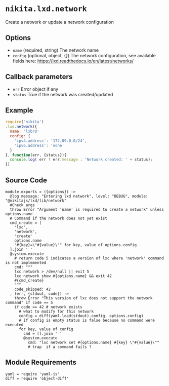 
# `nikita.lxd.network`

Create a network or update a network configuration

## Options

* `name` (required, string)
  The network name
* `config` (optional, object, {})
  The network configuration, see available fields here: https://lxd.readthedocs.io/en/latest/networks/

## Callback parameters

* `err`
  Error object if any
* `status`
  True if the network was created/updated

## Example

```js
require('nikita')
.lxd.network({
  name: 'lxbr0'
  config: {
    'ipv4.address': '172.89.0.0/24',
    'ipv6.address': 'none'
  }
}, function(err, {status}){
  console.log( err ? err.message : 'Network created: ' + status);
})
```

## Source Code

    module.exports = ({options}) ->
      @log message: "Entering lxd network", level: "DEBUG", module: "@nikitajs/lxd/lib/network"
      #Check args
      throw Error "Argument 'name' is required to create a network" unless options.name
      # Command if the network does not yet exist
      cmd_create = [
        'lxc',
        'network',
        'create'
        options.name
        "#{key}=\"#{value}\"" for key, value of options.config
      ].join ' '
      @system.execute
        # return code 5 indicates a version of lxc where 'network' command is not implemented
        cmd: """
        lxc network > /dev/null || exit 5
        lxc network show #{options.name} && exit 42
        #{cmd_create}
        """
        code_skipped: 42
      , (err, {stdout, code}) ->
        throw Error "This version of lxc does not support the network command" if code == 5
        if code == 42 # network exists
          # what to modify for this network
          config = diff(yaml.load(stdout).config, options.config)
          # if config is empty status is false because no command were executed
          for key, value of config
            cmd = [].join ' '
            @system.execute
              cmd: "lxc network set #{options.name} #{key} \"#{value}\""
              # trap  if a command fails ?

## Module Requirements

    yaml = require 'yaml-js'
    diff = require 'object-diff'
